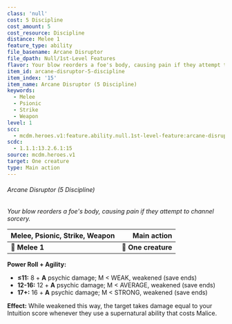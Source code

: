 ```yaml
---
class: 'null'
cost: 5 Discipline
cost_amount: 5
cost_resource: Discipline
distance: Melee 1
feature_type: ability
file_basename: Arcane Disruptor
file_dpath: Null/1st-Level Features
flavor: Your blow reorders a foe's body, causing pain if they attempt to channel sorcery.
item_id: arcane-disruptor-5-discipline
item_index: '15'
item_name: Arcane Disruptor (5 Discipline)
keywords:
  - Melee
  - Psionic
  - Strike
  - Weapon
level: 1
scc:
  - mcdm.heroes.v1:feature.ability.null.1st-level-feature:arcane-disruptor-5-discipline
scdc:
  - 1.1.1:13.2.6.1:15
source: mcdm.heroes.v1
target: One creature
type: Main action
---
```


###### Arcane Disruptor (5 Discipline)

*Your blow reorders a foe's body, causing pain if they attempt to channel sorcery.*

| **Melee, Psionic, Strike, Weapon** |     **Main action** |
| ---------------------------------- | ------------------: |
| **📏 Melee 1**                     | **🎯 One creature** |

**Power Roll + Agility:**

- **≤11:** 8 + **A** psychic damage; M < WEAK, weakened (save ends)
- **12-16:** 12 + **A** psychic damage; M < AVERAGE, weakened (save ends)
- **17+:** 16 + **A** psychic damage; M < STRONG, weakened (save ends)

**Effect:** While weakened this way, the target takes damage equal to your Intuition score whenever they use a supernatural ability that costs Malice.
